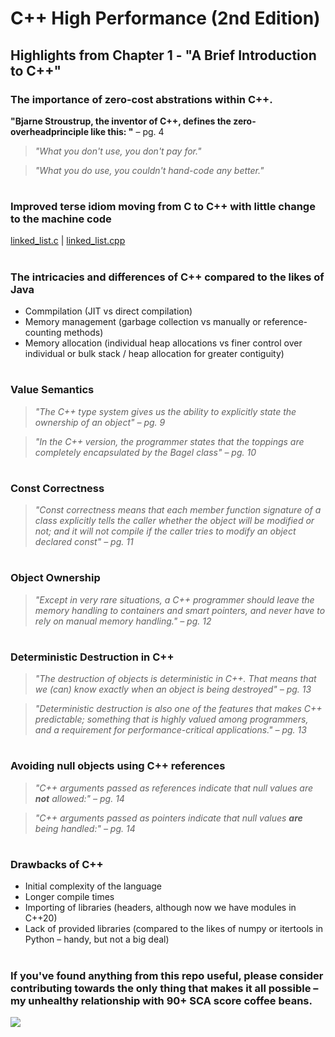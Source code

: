 # C++ High Performance (2nd Edition)

## Highlights from Chapter 1 - "A Brief Introduction to C++"

### The importance of zero-cost abstrations within C++.
**"Bjarne Stroustrup, the inventor of C++, defines the zero-overheadprinciple like this: "** – pg. 4
> _"What you don't use, you don't pay for."_

>_"What you do use, you couldn't hand-code any better."_
#
### Improved terse idiom moving from C to C++ with little change to the machine code

[linked_list.c](./linked_list.c) | [linked_list.cpp](./linked_list.cpp)
#
### The intricacies and differences of C++ compared to the likes of Java
* Commpilation (JIT vs direct compilation)
* Memory management (garbage collection vs manually or reference-counting methods)
* Memory allocation (individual heap allocations vs finer control over individual or bulk stack / heap allocation for greater contiguity)
#
### Value Semantics
>_"The C++ type system gives us the ability to explicitly state the ownership of an object" – pg. 9_

>_"In the C++ version, the programmer states that the toppings are completely encapsulated by the Bagel class" – pg. 10_
#
### Const Correctness
>_"Const correctness means that each member function signature of a class explicitly tells the caller whether the object will be modified or not; and it will not compile if the caller tries to modify an object declared const" – pg. 11_
#
### Object Ownership
>_"Except in very rare situations, a C++ programmer should leave the memory handling to containers and smart pointers, and never have to rely on manual memory handling." – pg. 12_
#
### Deterministic Destruction in C++
>_"The destruction of objects is deterministic in C++. That means that we (can) know exactly when an object is being destroyed" – pg. 13_

>_"Deterministic destruction is also one of the features that makes C++ predictable; something that is highly valued among programmers, and a requirement for performance-critical applications." – pg. 13_
#
### Avoiding null objects using C++ references
>_"C++ arguments passed as references indicate that null values are **not** allowed:" – pg. 14_

> _"C++ arguments passed as pointers indicate that null values **are** being handled:" – pg. 14_
#
### Drawbacks of C++
* Initial complexity of the language
* Longer compile times
* Importing of libraries (headers, although now we have modules in C++20)
* Lack of provided libraries (compared to the likes of numpy or itertools in Python – handy, but not a big deal)
#
### If you've found anything from this repo useful, please consider contributing towards the only thing that makes it all possible – my unhealthy relationship with 90+ SCA score coffee beans.

<a href="https://www.buymeacoffee.com/ITHelpDec"><img src="https://img.buymeacoffee.com/button-api/?text=Buy me a coffee&emoji=&slug=ITHelpDec&button_colour=FFDD00&font_colour=000000&font_family=Cookie&outline_colour=000000&coffee_colour=ffffff" /></a>
